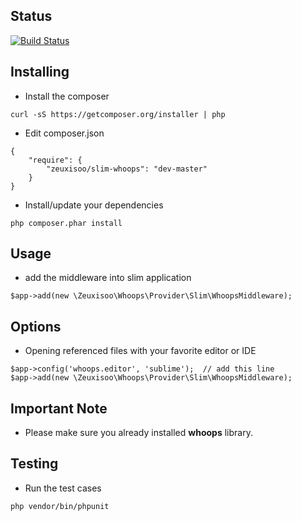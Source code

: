 ## Status

[![Build Status](https://travis-ci.org/zeuxisoo/php-slim-whoops.png?branch=master)](https://travis-ci.org/zeuxisoo/php-slim-whoops)

## Installing

- Install the composer

```
curl -sS https://getcomposer.org/installer | php
```

- Edit composer.json

```
{
	"require": {
		"zeuxisoo/slim-whoops": "dev-master"
	}
}
```

- Install/update your dependencies

```
php composer.phar install
```

## Usage

- add the middleware into slim application

```
$app->add(new \Zeuxisoo\Whoops\Provider\Slim\WhoopsMiddleware);
```

## Options

- Opening referenced files with your favorite editor or IDE

```
$app->config('whoops.editor', 'sublime');  // add this line
$app->add(new \Zeuxisoo\Whoops\Provider\Slim\WhoopsMiddleware);
```

## Important Note

- Please make sure you already installed **whoops** library.

## Testing

- Run the test cases

```
php vendor/bin/phpunit
```
